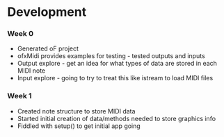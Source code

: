 # Development
### Week 0
* Generated oF project
* ofxMidi provides examples for testing - tested outputs and inputs
* Output explore - get an idea for what types of data are stored in each MIDI note
* Input explore - going to try to treat this like istream to load MIDI files

### Week 1
* Created note structure to store MIDI data 
* Started initial creation of data/methods needed to store graphics info
* Fiddled with setup() to get initial app going
